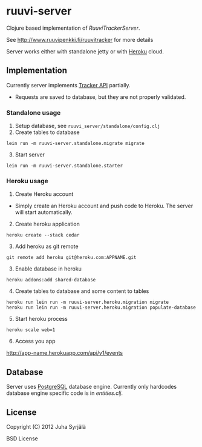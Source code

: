 # ruuvi-server

Clojure based implementation of *RuuviTrackerServer*.

See http://www.ruuvipenkki.fi/ruuvitracker for more details

Server works either with standalone jetty or with [Heroku](http://www.heroku.com/) cloud.

## Implementation

Currently server implements [Tracker API](http://www.ruuvipenkki.fi/ruuvitracker/API) partially.

* Requests are saved to database, but they are not properly validated.

### Standalone usage

1. Setup database, see ```ruuvi_server/standalone/config.clj```
2. Create tables to database
    
```
lein run -m ruuvi-server.standalone.migrate migrate 
```

3. Start server

```
lein run -m ruuvi-server.standalone.starter
```

### Heroku usage

1. Create Heroku account
  - Simply create an Heroku account and push code to Heroku. The server will start automatically.

2. Create heroku application
```
heroku create --stack cedar
```

3. Add heroku as git remote
```
git remote add heroku git@heroku.com:APPNAME.git
```

3. Enable database in heroku
```
heroku addons:add shared-database
```

4. Create tables to database and some content to tables
```  
heroku run lein run -m ruuvi-server.heroku.migration migrate
heroku run lein run -m ruuvi-server.heroku.migration populate-database
```

5. Start heroku process
```
heroku scale web=1
```

6. Access you app 

http://app-name.herokuapp.com/api/v1/events

## Database

Server uses [PostgreSQL](http://www.postgresql.org/) database engine. Currently only hardcodes database engine specific code is in *entities.clj*.


## License

Copyright (C) 2012 Juha Syrjälä

BSD License

